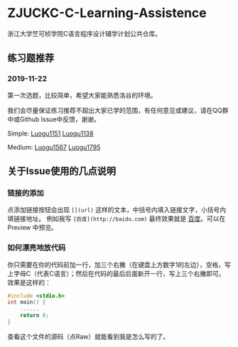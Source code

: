 # ZJUCKC-C-Learning-Assistence
浙江大学竺可桢学院C语言程序设计辅学计划公共仓库。

## 练习题推荐

### 2019-11-22

第一次选题，比较简单，希望大家能熟悉洛谷的环境。

我们会尽量保证练习推荐不超出大家已学的范围，有任何意见或建议，请在QQ群中或Github Issue中反馈，谢谢。

Simple: [Luogu1151]( https://www.luogu.org/problem/P1151 ) [Luogu1138]( https://www.luogu.org/problem/P1138 )

Medium: [Luogu1567]( https://www.luogu.org/problem/P1567 ) [Luogu1795]( https://www.luogu.org/problem/P1795 )


## 关于Issue使用的几点说明

### 链接的添加

点添加链接按钮会出现 `[](url)` 这样的文本，中括号内填入链接文字，小括号内填链接地址。
例如我写 `[百度](http://baidu.com)` 最终效果就是 [百度](http://baidu.com)。可以在 Preview 中预览。

### 如何漂亮地放代码

你只需要在你的代码前加一行，加三个右撇（在键盘上方数字1的左边），空格，写上字母C（代表C语言）；然后在代码的最后后面新开一行，写上三个右撇即可。
效果是这样的：

``` C
#include <stdio.h>
int main() {
    ......
    return 0;
}
```
查看这个文件的源码（点Raw）就能看到我是怎么写的了。
